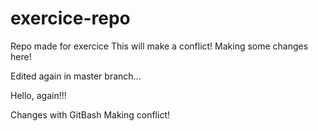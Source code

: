 # exercice-repo
Repo made for exercice
This will make a conflict!
Making some changes here!

Edited again in master branch...


Hello, again!!!

Changes with GitBash
Making conflict!
